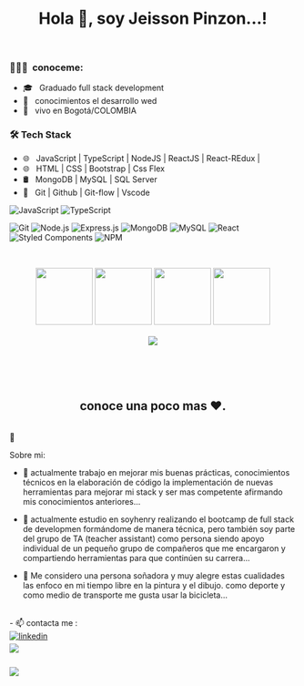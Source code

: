 <h1 align="center">Hola 👋, soy  Jeisson Pinzon...!</h1>
<br>

<h3> 👨🏻‍💻 &nbsp;conoceme:</h3>

- 🎓 &nbsp; Graduado full stack development
- :rocket: &nbsp; conocimientos el desarrollo wed
- 💼 &nbsp; vivo en Bogotá/COLOMBIA

<h3>🛠 Tech Stack</h3>

- 🌐 &nbsp; JavaScript | TypeScript | NodeJS | ReactJS | React-REdux |
- 🌐 &nbsp; HTML | CSS | Bootstrap | Css Flex
- 🛢 &nbsp; MongoDB | MySQL | SQL Server
- 🔧 &nbsp; Git | Github | Git-flow | Vscode

![JavaScript](https://img.shields.io/badge/-JavaScript-000?&logo=JavaScript)
![TypeScript](https://img.shields.io/badge/-TypeScript-000?&logo=TypeScript&logoColor=007ACC)

![Git](https://img.shields.io/badge/-Git-000?&logo=git)
![Node.js](https://img.shields.io/badge/-Node.js-000?&logo=node.js)
![Express.js](https://img.shields.io/badge/-Express.js-000)
![MongoDB](https://img.shields.io/badge/-MongoDB-000?&logo=mongodb)
![MySQL](https://img.shields.io/badge/-MySQL-000?&logo=mysql&logoColor=FFFFFF)
![React](https://img.shields.io/badge/-React-000?&logo=React)
![Styled Components](https://img.shields.io/badge/-Styled%20Components-000?&logo=styled-components)
![NPM](https://img.shields.io/badge/-NPM-000?&logo=NPM)
<br />


<br>
<p align="center">
  <img src="https://media3.giphy.com/media/ln7z2eWriiQAllfVcn/200w.webp" width="100">
   <!-- <img src="https://i.giphy.com/media/LMt9638dO8dftAjtco/200.webp" width="100"> -->
   <img src="https://i.giphy.com/media/eNAsjO55tPbgaor7ma/200w.webp" width="100">
   <img src="https://i.giphy.com/media/KzJkzjggfGN5Py6nkT/200.webp" width="100">
   <img src="https://i.giphy.com/media/IdyAQJVN2kVPNUrojM/200.webp" width="100"><br><br>
  <img src="https://camo.githubusercontent.com/936a08778c7e4885053d148c07bbd2339dfbdd80/68747470733a2f2f6665726f73732e6e65742f782f6e6f6465322e676966" /><br><br>
</p>
<br>
<br>

<h2 align="center">
   conoce una poco mas ❤.
</h2>

<br/>
📣
<br/>

Sobre mi:

- 🔭 actualmente trabajo en mejorar mis buenas prácticas, conocimientos técnicos en la elaboración de código la implementación de nuevas herramientas para mejorar mi stack y ser mas competente afirmando mis conocimientos anteriores...

- 🌱 actualmente estudio en soyhenry realizando el bootcamp de full stack de developmen formándome de manera técnica, pero también soy parte del grupo de TA (teacher assistant) como persona siendo apoyo individual de un pequeño grupo de compañeros que me encargaron y compartiendo herramientas para que continúen su carrera...

- 🤔 Me considero una persona soñadora y muy alegre estas cualidades las enfoco en mi tiempo libre en la pintura y el dibujo. como deporte y como medio de transporte me gusta usar la bicicleta...

<br>
- 📫 contacta me :
<br>
<div align='left'>



<li style="list-style: none">
<a href="https://www.linkedin.com/in/jeisson-pinzon-viquez-a45972261/" target="_blank">
<img src="https://img.shields.io/badge/linkedin:  0xabdulkhalid-%2300acee.svg?color=405DE6&style=for-the-badge&logo=linkedin&logoColor=white" alt=linkedin style="margin-bottom: 5px;"/>
</a>
</li>

<li style="list-style: none" >
<a href="mailto:jeissonolwen@gmail.com" target="_blank">
<img src="https://img.shields.io/badge/gmail:  jeisson-%23EA4335.svg?style=for-the-badge&logo=gmail&logoColor=white" t=mail style="margin-bottom: 5px;" />
</a>
</li>
	

</div>

<br>
<img src="https://user-images.githubusercontent.com/73097560/115834477-dbab4500-a447-11eb-908a-139a6edaec5c.gif">
<br>
<br>
<br>

<div align='center'>


